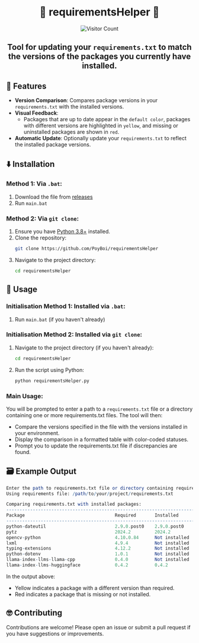 # <div align="center"><b>📃 requirementsHelper 🐍</b></div>
<div align="center">
  <img src="https://hits.seeyoufarm.com/api/count/incr/badge.svg?url=https%3A%2F%2Fgithub.com%2FPoyBoi%2FrequirementsHelper&count_bg=%2379C83D&title_bg=%23555555&icon=&icon_color=%23E7E7E7&title=Unique%20Views/Total%20Views&edge_flat=false" alt="Visitor Count">
</div>

</hr>

## <div align="center"> Tool for updating your `requirements.txt` to match the versions of the packages you currently have installed.</div>

</hr>

## 📂 Features

- **Version Comparison**: Compares package versions in your `requirements.txt` with the installed versions.
- **Visual Feedback**: 
   - Packages that are up to date appear in the `default color`, packages with different versions are highlighted in `yellow`, and missing or uninstalled packages are shown in `red`.
- **Automatic Update**: Optionally update your `requirements.txt` to reflect the installed package versions.

## ⬇️ Installation

### Method 1: Via `.bat`:

1. Download the file from [releases](https://github.com/PoyBoi/requirementsHelper/releases/download/v1.0.0/main.bat)
2. Run `main.bat`

### Method 2: Via `git clone`:

1. Ensure you have [Python 3.8+](https://www.python.org/downloads/) installed.
2. Clone the repository:
   ```bash
   git clone https://github.com/PoyBoi/requirementsHelper
   ```
3. Navigate to the project directory:
   ```bash
   cd requirementsHelper
   ```

## 🔧 Usage

### Initialisation Method 1: Installed via `.bat`:

1. Run `main.bat` (if you haven't already)

### Initialisation Method 2: Installed via `git clone`:

1. Navigate to the project directory (if you haven't already):
   ```bash
   cd requirementsHelper
   ```

2. Run the script using Python:
   ```bash
   python requirementsHelper.py
   ```

### Main Usage:

You will be prompted to enter a path to a `requirements.txt` file or a directory containing one or more requirements.txt files. The tool will then:
- Compare the versions specified in the file with the versions installed in your environment.
- Display the comparison in a formatted table with color-coded statuses.
- Prompt you to update the requirements.txt file if discrepancies are found.

## 🗃️ Example Output

```mathematica
Enter the path to requirements.txt file or directory containing requirements.txt: </path/to/your/project>
Using requirements file: /path/to/your/project/requirements.txt

Comparing requirements.txt with installed packages:
------------------------------------------------------------------------------------
Package                                  Required       Installed       Status
------------------------------------------------------------------------------------
python-dateutil                          2.9.0.post0    2.9.0.post0     Up to date
pytz                                     2024.2         2024.2          Up to date
opencv-python                            4.10.0.84      Not installed   Missing
lxml                                     4.9.4          Not installed   Missing
typing-extensions                        4.12.2         Not installed   Missing
python-dotenv                            1.0.1          Not installed   Missing
llama-index-llms-llama-cpp               0.4.0          Not installed   Missing
llama-index-llms-huggingface             0.4.2          0.4.2           Up to date
```

In the output above:
- Yellow indicates a package with a different version than required.
- Red indicates a package that is missing or not installed.

## 🤓 Contributing

Contributions are welcome! Please open an issue or submit a pull request if you have suggestions or improvements.

